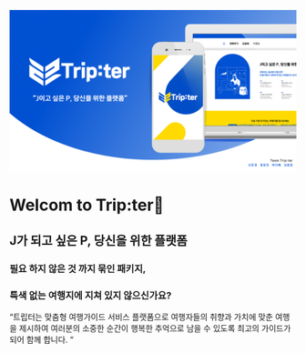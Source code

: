 ![표지](https://github.com/D-HYE/trip-ter/blob/main/1.%ED%91%9C%EC%A7%80.png)
# Welcom to Trip:ter🛫

## J가 되고 싶은 P, 당신을 위한 플랫폼

### 필요 하지 않은 것 까지 묶인 패키지, 

### 특색 없는 여행지에 지쳐 있지 않으신가요?

“트립터는 맞춤형 여행가이드 서비스 플랫폼으로
여행자들의 취향과 가치에 맞춘 여행을 제시하여
여러분의 소중한 순간이 행복한 추억으로 남을 수 있도록
최고의 가이드가 되어 함께 합니다. “
